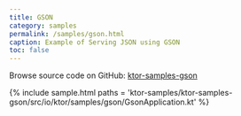```yaml
---
title: GSON
category: samples
permalink: /samples/gson.html
caption: Example of Serving JSON using GSON
toc: false
---
```


Browse source code on GitHub: [ktor-samples-gson](https://github.com/ktorio/ktor/tree/master/ktor-samples/ktor-samples-gson)

{% include sample.html paths = 'ktor-samples/ktor-samples-gson/src/io/ktor/samples/gson/GsonApplication.kt' %}
